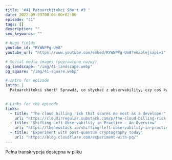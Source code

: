 ```yaml
---
title: '#41 Patoarchitekci Short #3 '
date: 2022-09-09T08:00:00+02:00
episode: "41"
tags: []
description: ""
seo_keywords: ""

# Hugo fields
youtube_id: "RYWNPPg-Um8"
youtube_url: "https://www.youtube.com/embed/RYWNPPg-Um8?enablejsapi=1"

# Social media images (poprawione nazwy)
og_landscape: "/img/41-landscape.webp"
og_square: "/img/41-square.webp"

# Intro for episode
intro: |
  Patoarchitekci short! Sprawdź, co słychać z observability, czy coś kwantowego w IT się pojawia coraz bardziej oraz ukochane przez wszystkich koszty chmurowe!
  

# Links for the episode
links:
  - title: "The cloud billing risk that scares me most as a developer"
    url: "https://cloudirregular.substack.com/p/the-cloud-billing-risk-that-scares"
  - title: "Shifting Left Observability in Practice — An Overview"
    url: "https://thenewstack.io/shifting-left-observability-in-practice-an-overview/?utm_source=pocket_mylist"
  - title: "Experiment with post-quantum cryptography today"
    url: "https://blog.cloudflare.com/experiment-with-pq/"
---
```


Pełna transkrypcja dostępna w pliku
